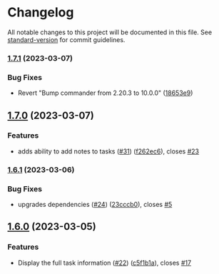 # Changelog

All notable changes to this project will be documented in this file. See [standard-version](https://github.com/conventional-changelog/standard-version) for commit guidelines.

### [1.7.1](https://github.com/beauraines/rtm-cli/compare/v1.7.0...v1.7.1) (2023-03-07)


### Bug Fixes

* Revert "Bump commander from 2.20.3 to 10.0.0" ([18653e9](https://github.com/beauraines/rtm-cli/commit/18653e9cb4976a6bfacfdaead5b990d3a29eef3e))

## [1.7.0](https://github.com/beauraines/rtm-cli/compare/v1.6.1...v1.7.0) (2023-03-07)


### Features

* adds ability to add notes to tasks ([#31](https://github.com/beauraines/rtm-cli/issues/31)) ([f262ec6](https://github.com/beauraines/rtm-cli/commit/f262ec6f02d024a5f3c49e10f79db2c6fabcf0fa)), closes [#23](https://github.com/beauraines/rtm-cli/issues/23)

### [1.6.1](https://github.com/beauraines/rtm-cli/compare/v1.6.0...v1.6.1) (2023-03-06)


### Bug Fixes

* upgrades dependencies ([#24](https://github.com/beauraines/rtm-cli/issues/24)) ([23cccb0](https://github.com/beauraines/rtm-cli/commit/23cccb0db0c20650224750a423aa629a5daff2c1)), closes [#5](https://github.com/beauraines/rtm-cli/issues/5)

## [1.6.0](https://github.com/beauraines/rtm-cli/compare/v1.5.1...v1.6.0) (2023-03-05)


### Features

* Display the full task information ([#22](https://github.com/beauraines/rtm-cli/issues/22)) ([c5f1b1a](https://github.com/beauraines/rtm-cli/commit/c5f1b1ac9734decf557005f49294c8030658d105)), closes [#17](https://github.com/beauraines/rtm-cli/issues/17)
